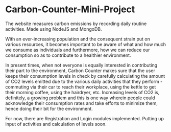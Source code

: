 # Carbon-Counter-Mini-Project
The website measures carbon emissions by recording daily routine activities. Made using NodeJS and MongoDB.

With an ever-increasing population and the consequent strain put on various resources, it becomes important to be aware of what and how much we consume as individuals and furthermore, how we can reduce our consumption so as to contribute to a healthier environment.

In present times, when not everyone is equally interested in contributing their part to the environment, Carbon Counter makes sure that the user keeps their consumption levels in check by carefully calculating the amount of CO2 levels emitted due to the various daily activities that they perform - commuting via their car to reach their workplace, using the kettle to get their morning coffee, using the hairdryer, etc. Increasing levels of CO2 is, definitely, a growing problem and this is one way wherein people could acknowledge their consumption rates and take efforts to minimize them, hence doing their bit for the environment.

For now, there are Registration and Login modules implemented.
Putting up input of activities and calculation of levels soon.
